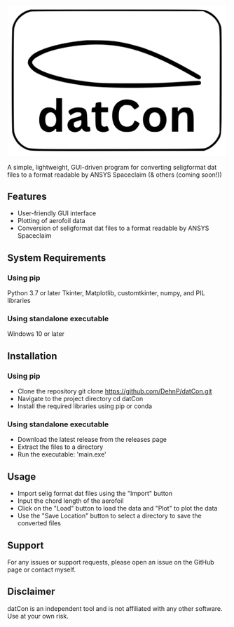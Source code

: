 <p align="center">
 <img src="src/datCon/Assets/datCon.svg" class="center">
</p>
A simple, lightweight, GUI-driven program for converting seligformat dat files to a format readable by ANSYS Spaceclaim (& others (coming soon!))

## Features
- User-friendly GUI interface
- Plotting of aerofoil data
- Conversion of seligformat dat files to a format readable by ANSYS Spaceclaim

## System Requirements
### Using pip
Python 3.7 or later
Tkinter, Matplotlib, customtkinter, numpy, and PIL libraries
### Using standalone executable
Windows 10 or later

## Installation
### Using pip
- Clone the repository git clone https://github.com/DehnP/datCon.git
- Navigate to the project directory cd datCon
- Install the required libraries using pip or conda
### Using standalone executable
- Download the latest release from the releases page
- Extract the files to a directory
- Run the executable: 'main.exe'
## Usage
- Import selig format dat files using the "Import" button
- Input the chord length of the aerofoil
- Click on the "Load" button to load the data and "Plot" to plot the data
- Use the "Save Location" button to select a directory to save the converted files

## Support
For any issues or support requests, please open an issue on the GitHub page or contact myself.

## Disclaimer
datCon is an independent tool and is not affiliated with any other software. Use at your own risk.
